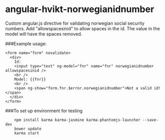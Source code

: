 # angular-hvikt-norwegianidnumber
Custom angular.js directive for validating norwegian social security numbers.
Add "allowspacesinid" to allow spaces in the id. The value in the model will have the spaces removed.

###Example usage:
```
<form name="form" novalidate>
  <div>
	Id:
	<input type="text" ng-model="fnr" name="fnr" norwegianidnumber allowspacesinid />
	<br />
	Model: {{fnr}}
	<br />
    <span ng-show="form.fnr.$error.norwegianidnumber">Not a valid id!</span>
  </div>  
</form>
```

###To set up environment for testing
```
	npm install karma karma-jasmine karma-phantomjs-launcher --save-dev
	bower update
	karma start
```